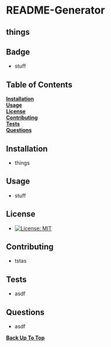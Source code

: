 # README-Generator
## things

## Badge 
* stuff

## Table of Contents

**[Installation](#Installation)**  
**[Usage](#Usage)**  
**[License](#License)**  
**[Contributing](#Contributing)**  
**[Tests](#Tests)**  
**[Questions](#Questions)**  

## Installation

* things

## Usage

* stuff

## License


* [![License: MIT](https://img.shields.io/badge/License-MIT-yellow.svg)](https://opensource.org/licenses/MIT)

## Contributing

* tstas

## Tests

* asdf

## Questions

* asdf

**[Back Up To Top](#README-Generator)**
